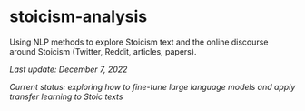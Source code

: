 # stoicism-analysis

Using NLP methods to explore Stoicism text and the online discourse around Stoicism (Twitter, Reddit, articles, papers). 

*Last update: December 7, 2022*

*Current status: exploring how to fine-tune large language models and apply transfer learning to Stoic texts*
